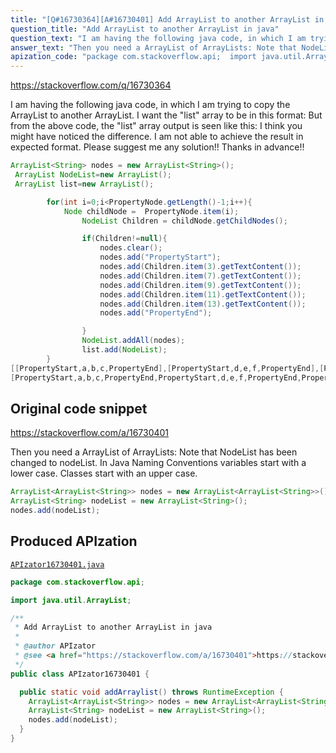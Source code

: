 ```yaml
---
title: "[Q#16730364][A#16730401] Add ArrayList to another ArrayList in java"
question_title: "Add ArrayList to another ArrayList in java"
question_text: "I am having the following java code, in which I am trying to copy the ArrayList to another ArrayList. I want the \"list\" array to be in this format: But from the above code, the \"list\" array output is seen like this: I think you might have noticed the difference. I am not able to achieve the result in expected format.  Please suggest me any solution!!  Thanks in advance!!"
answer_text: "Then you need a ArrayList of ArrayLists: Note that NodeList has been changed to nodeList. In Java Naming Conventions variables start with a lower case. Classes start with an upper case."
apization_code: "package com.stackoverflow.api;  import java.util.ArrayList;  /**  * Add ArrayList to another ArrayList in java  *  * @author APIzator  * @see <a href=\"https://stackoverflow.com/a/16730401\">https://stackoverflow.com/a/16730401</a>  */ public class APIzator16730401 {    public static void addArraylist() throws RuntimeException {     ArrayList<ArrayList<String>> nodes = new ArrayList<ArrayList<String>>();     ArrayList<String> nodeList = new ArrayList<String>();     nodes.add(nodeList);   } }"
---
```


https://stackoverflow.com/q/16730364

I am having the following java code, in which I am trying to copy the ArrayList to another ArrayList.
I want the &quot;list&quot; array to be in this format:
But from the above code, the &quot;list&quot; array output is seen like this:
I think you might have noticed the difference. I am not able to achieve the result in expected format. 
Please suggest me any solution!! 
Thanks in advance!!


```java
ArrayList<String> nodes = new ArrayList<String>();
 ArrayList NodeList=new ArrayList();
 ArrayList list=new ArrayList();

        for(int i=0;i<PropertyNode.getLength()-1;i++){
            Node childNode =  PropertyNode.item(i);
                NodeList Children = childNode.getChildNodes();

                if(Children!=null){
                    nodes.clear();
                    nodes.add("PropertyStart");
                    nodes.add(Children.item(3).getTextContent());
                    nodes.add(Children.item(7).getTextContent());
                    nodes.add(Children.item(9).getTextContent());
                    nodes.add(Children.item(11).getTextContent());
                    nodes.add(Children.item(13).getTextContent());
                    nodes.add("PropertyEnd");

                }   
                NodeList.addAll(nodes);
                list.add(NodeList);
        }
[[PropertyStart,a,b,c,PropertyEnd],[PropertyStart,d,e,f,PropertyEnd],[PropertyStart,......]]
[PropertyStart,a,b,c,PropertyEnd,PropertyStart,d,e,f,PropertyEnd,PropertyStart,....PropertyEnd]
```


## Original code snippet

https://stackoverflow.com/a/16730401

Then you need a ArrayList of ArrayLists:
Note that NodeList has been changed to nodeList. In Java Naming Conventions variables start with a lower case. Classes start with an upper case.

```java
ArrayList<ArrayList<String>> nodes = new ArrayList<ArrayList<String>>();
ArrayList<String> nodeList = new ArrayList<String>();
nodes.add(nodeList);
```

## Produced APIzation

[`APIzator16730401.java`](https://github.com/pasqualesalza/apization-temp-data/raw/master/apizations/java/APIzator16730401.java)

```java
package com.stackoverflow.api;

import java.util.ArrayList;

/**
 * Add ArrayList to another ArrayList in java
 *
 * @author APIzator
 * @see <a href="https://stackoverflow.com/a/16730401">https://stackoverflow.com/a/16730401</a>
 */
public class APIzator16730401 {

  public static void addArraylist() throws RuntimeException {
    ArrayList<ArrayList<String>> nodes = new ArrayList<ArrayList<String>>();
    ArrayList<String> nodeList = new ArrayList<String>();
    nodes.add(nodeList);
  }
}

```